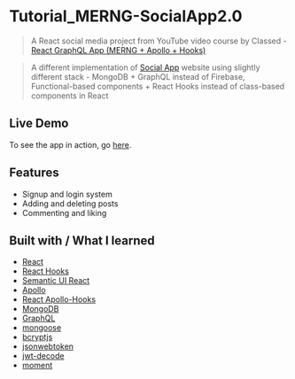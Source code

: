 # Tutorial_MERNG-SocialApp2.0

> A React social media project from YouTube video course by Classed - [React GraphQL App (MERNG + Apollo + Hooks)](https://www.youtube.com/playlist?list=PLMhAeHCz8S3_pgb-j51QnCEhXNj5oyl8n)

> A different implementation of [Social App](https://github.com/Patryk-Florczak/Tutorial_Firebase-React-SocialApp-Frontend) website using slightly different stack - MongoDB + GraphQL instead of Firebase, Functional-based components + React Hooks instead of class-based components in React

## Live Demo

To see the app in action, go [here](https://social-app-v2.netlify.app/).

## Features

- Signup and login system
- Adding and deleting posts
- Commenting and liking

## Built with / What I learned

- [React](https://reactjs.org/)
- [React Hooks](https://reactjs.org/docs/hooks-reference.html)
- [Semantic UI React](https://react.semantic-ui.com/)
- [Apollo](https://www.apollographql.com/docs/)
- [React Apollo-Hooks](https://www.npmjs.com/package/@apollo/react-hooks)
- [MongoDB](https://www.mongodb.com/)
- [GraphQL](https://graphql.org/)
- [mongoose](https://mongoosejs.com/docs/index.html)
- [bcryptjs](https://www.npmjs.com/package/bcryptjs)
- [jsonwebtoken](https://www.npmjs.com/package/jsonwebtoken)
- [jwt-decode](https://www.npmjs.com/package/jwt-decode)
- [moment](https://momentjs.com/)
